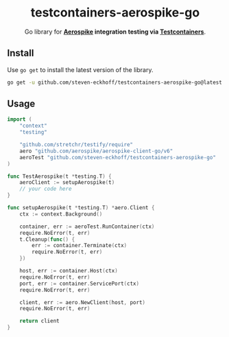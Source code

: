 <!-- markdownlint-configure-file {
  "MD033": false,
  "MD041": false
} -->

<div align="center">

# testcontainers-aerospike-go

Go library for **[Aerospike](https://aerospike.com/) integration testing via
[Testcontainers](https://testcontainers.com/)**.

</div>

## Install

Use `go get` to install the latest version of the library.

```bash
go get -u github.com/steven-eckhoff/testcontainers-aerospike-go@latest
```

## Usage

```go
import (
    "context"
    "testing"

    "github.com/stretchr/testify/require"
    aero "github.com/aerospike/aerospike-client-go/v6"
    aeroTest "github.com/steven-eckhoff/testcontainers-aerospike-go"
)

func TestAerospike(t *testing.T) {
    aeroClient := setupAerospike(t)
    // your code here
}

func setupAerospike(t *testing.T) *aero.Client {
    ctx := context.Background()

    container, err := aeroTest.RunContainer(ctx)
    require.NoError(t, err)
    t.Cleanup(func() {
        err := container.Terminate(ctx)
        require.NoError(t, err)
    })

    host, err := container.Host(ctx)
    require.NoError(t, err)
    port, err := container.ServicePort(ctx)
    require.NoError(t, err)

    client, err := aero.NewClient(host, port)
    require.NoError(t, err)

    return client
}
```
